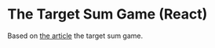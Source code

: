 The Target Sum Game (React)
===========================

Based on [the article](https://medium.freecodecamp.org/do-you-want-to-learn-more-about-react-lets-build-and-then-play-a-game-218e0da5be44) the target sum game.
